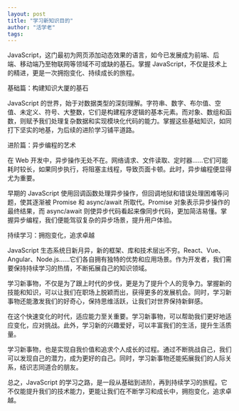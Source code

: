 ```yaml
---
layout: post
title: "学习新知识目的"
author: "活学老"
tags: 
---
```


JavaScript，这门最初为网页添加动态效果的语言，如今已发展成为前端、后端、移动端乃至物联网等领域不可或缺的基石。掌握 JavaScript，不仅是技术上的精进，更是一次拥抱变化、持续成长的旅程。

基础篇：构建知识大厦的基石

JavaScript 的世界，始于对数据类型的深刻理解。字符串、数字、布尔值、空值、未定义、符号、大整数，它们是构建程序逻辑的基本元素。而对象、数组和函数，则赋予我们处理复杂数据和实现模块化代码的能力。掌握这些基础知识，如同打下坚实的地基，为后续的进阶学习铺平道路。

进阶篇：异步编程的艺术

在 Web 开发中，异步操作无处不在。网络请求、文件读取、定时器……它们可能耗时较长，如果同步执行，将阻塞主线程，导致页面卡顿。此时，异步编程便显得尤为重要。

早期的 JavaScript 使用回调函数处理异步操作，但回调地狱和错误处理困难等问题，使其逐渐被 Promise 和 async/await 所取代。Promise 对象表示异步操作的最终结果，而 async/await 则使异步代码看起来像同步代码，更加简洁易懂。掌握异步编程，我们便能驾驭复杂的异步场景，提升用户体验。<!--more-->


持续学习：拥抱变化，追求卓越

JavaScript 生态系统日新月异，新的框架、库和技术层出不穷。React、Vue、Angular、Node.js……它们各自拥有独特的优势和应用场景。作为开发者，我们需要保持持续学习的热情，不断拓展自己的知识领域。

学习新事物，不仅是为了跟上时代的步伐，更是为了提升个人的竞争力。掌握新的技能和知识，可以让我们在职场上脱颖而出，获得更多的发展机会。同时，学习新事物还能激发我们的好奇心，保持思维活跃，让我们对世界保持新鲜感。

在这个快速变化的时代，适应能力至关重要。学习新事物，可以帮助我们更好地适应变化，应对挑战。此外，学习新的兴趣爱好，可以丰富我们的生活，提升生活质量。

学习新事物，也是实现自我价值和追求个人成长的过程。通过不断挑战自己，我们可以发现自己的潜力，成为更好的自己。同时，学习新事物还能拓展我们的人际关系，结识志同道合的朋友。

总之，JavaScript 的学习之路，是一段从基础到进阶，再到持续学习的旅程。它不仅能提升我们的技术能力，更能让我们在不断学习和成长中，拥抱变化，追求卓越。
